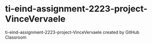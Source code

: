 # ti-eind-assignment-2223-project-VinceVervaele
ti-eind-assignment-2223-project-VinceVervaele created by GitHub Classroom
